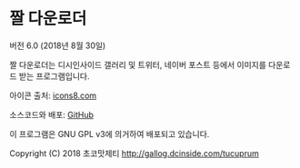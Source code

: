 # 짤 다운로더
버전 6.0 (2018년 8월 30일)

짤 다운로더는 디시인사이드 갤러리 및 트위터, 네이버 포스트 등에서 이미지를 다운로드 받는 프로그램입니다.

아이콘 출처: [icons8.com](https://icons8.com)

소스코드와 배포: [GitHub](https://github.com/tucuprum/jjal_downloader)

이 프로그램은 GNU GPL v3에 의거하여 배포되고 있습니다.

Copyright (C) 2018 초코맛제티 <http://gallog.dcinside.com/tucuprum>
